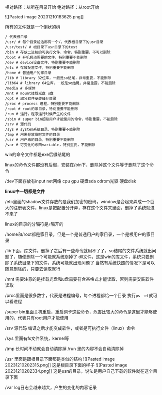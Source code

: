 相对路径：从所在目录开始
绝对路径：从root开始

![[Pasted image 20231210183625.png]]

所有的文件就是一个倒状的树
```
/ 代表根目录
/usr/ # 每个目录前边都有一个/，代表根目录下的usr目录
/usr/test/ # 根目录下usr目录下的test
/bin # 存放二进制的可执行文件，命令，特别重要，不可以删除
/boot # 开机启动需要的文件，特别重要不能删除
/dev # device设备文件，特别重要不能删除
/etc # 存放配置文件，特别重要不能删除
/home # 普通用户的家目录
/lib # library 32位库，一般是so结尾，非常重要，不能删除
/lib64 # library 64位库，一般是so结尾，非常重要，不能删除
/media # 多媒体
/mnt # mount挂载光盘 u盘
/opt # 部分软件安装储存目录
/proc # process 进程，特别重要不能删除
/root # root的家目录，特别重要不能删除
/run # 运行，程序运行时候产生的文件
/sbin # super bin超级用户才能使用的命令，特别重要，不能删除
/srv # 源代码
/sys # system系统目录，特别重要不能删除
/tmp # 用来存放临时文件的目录
/usr # 用户级的目录，特别重要不能删除
/var # 可变化的东西variable，特别重要，不能删除
```

win的命令文件都是exe后缀结尾的

linux的命令文件都没有后缀，安装在/bin下，删除掉这个文件等于删除了这个命令

/dev下面存放有input net网络 cpu gpu 硬盘sda cdrom光驱 硬盘disk

**linux中一切都是文件**

/etc里面的shadow文件存放的是我们加密的密码，window是合起来弄成一个巨大的注册表文件，linux是把配置分开弄，存在这个文件夹里面，删掉了系统就进不来了

linux的目录的分隔符是`/`隔开的

/home和/root都是家目录，但是一个是普通用户的家目录，一个是根用户的家目录

/lib下面，库文件，删掉了之后有一些命令就用不了了，so结尾的文件系统就出问题了，随便删除一个可能就系统崩掉了
dll文件，这是win的库文件，系统只要删除了系统目录下的文件，系统可能就出现问题了
当然有系统快照的情况下是可以随意删除的，只要去读取就行

/mnt 需要注意的是挂载光盘和u盘需要符合某格式才能读取，否则需要安装软件读取

/proc里面是很多数字，代表是进程编号，每个进程都给一个目录
执行`ps -ef`就可以看进程

/super bin里面关机重启，重启网卡这些命令，危害比较大的命令是这里才能够使用的，代表只有root用户才能使用

/srv 源代码 编译之后才能变成软件，或者是可执行文件（linux）命令

/sys 里面有fs文件系统，kernel等

/tmp 长时间不动就会自动清除掉
/run 里的内容不会自动清除掉

/usr 里面是跟根目录下面都是类似的结构
![[Pasted image 20231210202315.png]]
这是根目录下面的样子
![[Pasted image 20231210202334.png]]
这是usr的目录，说法是用户自己下载的软件就在这个目录下面

/var log日志会越来越大，产生的变化的内容记录